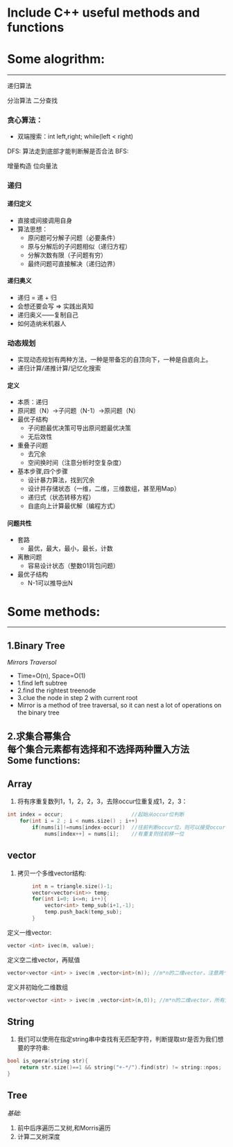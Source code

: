 Include C++ useful methods and functions
================================
# Some alogrithm:
---------------
递归算法

分治算法
二分查找

### 贪心算法：
- 双端搜索：int left,right; while(left < right)

DFS: 算法走到底部才能判断解是否合法
BFS:

增量构造
位向量法

### 递归
#### 递归定义
- 直接或间接调用自身 
- 算法思想： 
  + 原问题可分解子问题（必要条件） 
  + 原与分解后的子问题相似（递归方程） 
  + 分解次数有限（子问题有穷） 
  + 最终问题可直接解决（递归边界）
#### 递归奥义
- 递归 = 递 + 归 
- 会想还要会写 => 实践出真知 
- 递归奥义——复制自己 
- 如何造纳米机器人


### 动态规划
- 实现动态规划有两种方法，一种是带备忘的自顶向下，一种是自底向上。
- 递归计算/递推计算/记忆化搜索
#### 定义
- 本质：递归 
- 原问题（N）->子问题（N-1）->原问题（N）
- 最优子结构 
  + 子问题最优决策可导出原问题最优决策  
  + 无后效性 
- 重叠子问题 
  + 去冗余 
  + 空间换时间（注意分析时空复杂度）
- 基本步骤,四个步骤 
  + 设计暴力算法，找到冗余 
  + 设计并存储状态（一维，二维，三维数组，甚至用Map） 
  + 递归式（状态转移方程） 
  + 自底向上计算最优解（编程方式）
#### 问题共性
- 套路 
  + 最优，最大，最小，最长，计数 
- 离散问题 
  + 容易设计状态（整数01背包问题） 
- 最优子结构 
  + N-1可以推导出N
  
# Some methods:
-------------
1.Binary Tree
--------------
*Mirrors Traversol*<br>
- Time=O(n), Space=O(1)<br>
- 1.find left subtree<br>
- 2.find the rightest treenode<br>
- 3.clue the node in step 2 with current root<br>
- Mirror is a method of tree traversal, so it can nest a lot of operations on the binary tree<br>

2.求集合幂集合<br>
每个集合元素都有选择和不选择两种置入方法<br>
Some functions:
---------------
Array
-----
1. 将有序重复数列1，1，2，2，3，去除occur位重复成1，2，3：
```C++
int index = occur;                      //起始从occur位判断
    for(int i = 2 ; i < nums.size() ; i++)
        if(nums[i]!=nums[index-occur])  //往前判断occur位，则可以接受occur位重复
            nums[index++] = nums[i];    //有重复则往前移一位
```



vector
-------
1. 拷贝一个多维vector结构:
```C++
        int n = triangle.size()-1;
        vector<vector<int>> temp;
        for(int i=0; i<=n; i++){
            vector<int> temp_sub(i+1,-1);
            temp.push_back(temp_sub);
        }
```
定义一维vector:
```C++
vector <int> ivec(m, value);
```
定义空二维vector，再赋值
```C++
vector<vector <int> > ivec(m ,vector<int>(n)); //m*n的二维vector，注意两个 "> "之间要有空格！
```
定义并初始化二维数组
```C++
vector<vector <int> > ivec(m ,vector<int>(n,0)); //m*n的二维vector，所有元素初始化为0
```

String
------
1. 我们可以使用在指定string串中查找有无匹配字符，判断提取str是否为我们想要的字符串:
```C++
bool is_opera(string str){
    return str.size()==1 && string("+-*/").find(str) != string::npos;
}
```

Tree
----
*基础*:
1. 前中后序遍历二叉树,和Morris遍历<br>
2. 计算二叉树深度<br>
